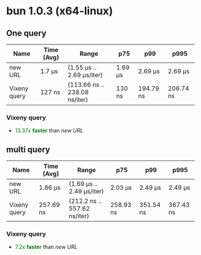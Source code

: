 # bun 1.0.3 (x64-linux)

## One query

| Name         | Time (Avg) | Range                         | p75     | p99       | p995      |
| ------------ | ---------- | ----------------------------- | ------- | --------- | --------- |
| new URL      | 1.7 µs     | (1.55 µs .. 2.69 µs/iter)     | 1.69 µs | 2.69 µs   | 2.69 µs   |
| Vixeny query | 127 ns     | (113.66 ns .. 238.08 ns/iter) | 130 ns  | 194.79 ns | 206.74 ns |

### **Vixeny query**

- <span style="color:green">13.37x **faster**</span> than _new URL_

## multi query

| Name         | Time (Avg) | Range                        | p75       | p99       | p995      |
| ------------ | ---------- | ---------------------------- | --------- | --------- | --------- |
| new URL      | 1.86 µs    | (1.69 µs .. 2.49 µs/iter)    | 2.03 µs   | 2.49 µs   | 2.49 µs   |
| Vixeny query | 257.69 ns  | (212.2 ns .. 557.62 ns/iter) | 258.93 ns | 351.54 ns | 367.43 ns |

### **Vixeny query**

- <span style="color:green">7.2x **faster**</span> than _new URL_
